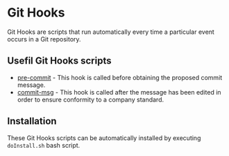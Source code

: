 # Git Hooks

Git Hooks are scripts that run automatically every time a particular event occurs in a Git repository.

## Usefil Git Hooks scripts

- [pre-commit](https://github.com/sismicfr/git-hooks/tree/main/pre-commit) - This hook is called before obtaining the proposed commit message.
- [commit-msg](https://github.com/sismicfr/git-hooks/tree/main/commit-msg) - This hook is called after the message has been edited in order to ensure conformity to a company standard.

## Installation

These Git Hooks scripts can be automatically installed by executing `doInstall.sh` bash script.